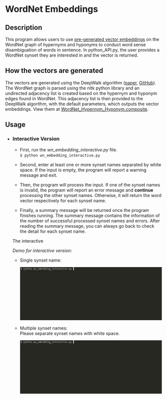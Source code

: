 # WordNet Embeddings

## Description

This program allows users to use [pre-generated vector embeddings](#how-the-vectors-are-generated) on the WordNet graph of hypernyms and hyponyms to conduct word sense disambiguation of words in sentence. In python_API.py, the user provides a WordNet synset they are interested in and the vector is returned.

## How the vectors are generated

The vectors are generated using the DeepWalk algorithm ([paper](https://dl.acm.org/doi/pdf/10.1145/2623330.2623732), [GitHub](https://github.com/phanein/deepwalk)). The WordNet graph is parsed using the nltk python library and an undirected adjacency list is created based on the hypernym and hyponym edges found in WordNet. This adjacency list is then provided to the DeepWalk algorithm, with the default parameters, which outputs the vector embeddings. View them at [WordNet_Hypernym_Hyponym.composite](./WordNet_Hypernym_Hyponym.composite).

## Usage

- ### Interactive Version

  - First, run the _wn_embedding_interactive.py_ file.  
    `$ python wn_embedding_interactive.py`

  - Second, enter at least one or more synset names separated by white space. If the input is empty, the program will report a warning message and exit.

  - Then, the program will process the input. If one of the synset names is invalid, the program will report an error message and **continue** processing the other synset names. Otherwise, it will return the word vector respectively for each synset name.

  - Finally, a summary message will be returned once the program finishes running. The summary message contains the information of the number of successful processed synset names and errors. After reading the summary message, you can always go back to check the detail for each synset name.

  The interactive

  _Demo for interactive version:_

  - Single synset name:

    ![interactive demo](/image/interactive.gif)

  - Multiple synset names:  
    Please separate synset names with white space.

    ![interactive_mul demo](/image/interactive_mul.gif)
